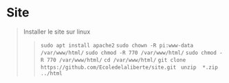 # Site

> Installer le site sur linux
> >``` sudo apt install apache2 ```
> >``` sudo chown -R pi:www-data /var/www/html/ ```
> >``` sudo chmod -R 770 /var/www/html/ ```
> >``` sudo chmod -R 770 /var/www/html/ ```
> >``` cd /var/www/html/ ```
> >``` git clone https://github.com/Ecoledelaliberte/site.git ```
> >``` unzip  *.zip ../html```
